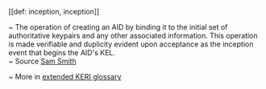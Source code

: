 [[def: inception, inception]]

~ The operation of creating an AID by binding it to the initial set of authoritative keypairs and any other associated information. This operation is made verifiable and duplicity evident upon acceptance as the inception event that begins the AID's KEL.  
~ Source [Sam Smith](https://github.com/WebOfTrust/ietf-keri/blob/main/draft-ssmith-keri.md#basic-terminology)

~ More in <a href="https://weboftrust.github.io/WOT-terms/docs/glossary/inception">extended KERI glossary</a>
